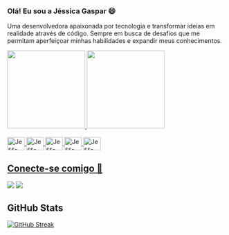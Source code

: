 ### Olá! Eu sou a Jéssica Gaspar 😄

Uma desenvolvedora apaixonada por tecnologia e transformar ideias em realidade através de código.
Sempre em busca de desafios que me permitam aperfeiçoar minhas habilidades e expandir meus conhecimentos.

<div >
  <a href="https://www.linkedin.com/in/jessica-gaspar-silva/">
  <img height="180em" src="https://github-readme-stats.vercel.app/api?username=jessicakgs&show_icons=true&theme=dracula&include_all_commits=true&count_private=true"/>
  <img height="180em" src="https://github-readme-stats.vercel.app/api/top-langs/?username=jessicakgs&layout=compact&langs_count=16&theme=dracula"/>  
</div>
<div style="display: inline_block"><br>
  <img align="center" alt="Jess-Java" height="30" width="40" src="https://cdn.jsdelivr.net/gh/devicons/devicon@latest/icons/java/java-original.svg">
  <img align="center" alt="Jess-Spring" height="30" width="40" src="https://cdn.jsdelivr.net/gh/devicons/devicon@latest/icons/spring/spring-original.svg">
  <img align="center" alt="Jess-Docker" height="30" width="40" src="https://cdn.jsdelivr.net/gh/devicons/devicon@latest/icons/docker/docker-original.svg">
  <img align="center" alt="Jess-sql" height="30" width="40" src="https://cdn.jsdelivr.net/gh/devicons/devicon@latest/icons/postgresql/postgresql-original.svg">
  <img align="center" alt="Jess-postman" height="30" width="40" src="https://cdn.jsdelivr.net/gh/devicons/devicon@latest/icons/postman/postman-original.svg">

</div>

## Conecte-se comigo 👥

<div>
<a href="https://www.linkedin.com/in/jessica-gaspar-silva/" target="_blank"><img src="https://img.shields.io/badge/-LinkedIn-%230077B5?style=for-the-badge&logo=linkedin&logoColor=white" target="_blank"></a>
<a href = "jessicakauane20@gmail.com"><img src="https://img.shields.io/badge/-Gmail-%23333?style=for-the-badge&logo=gmail&logoColor=white" target="_blank"></a>
</div>

## GitHub Stats

[![GitHub Streak](https://streak-stats.demolab.com?user=jessicakgs&theme=radical&mode=weekly)](https://git.io/streak-stats)
  
